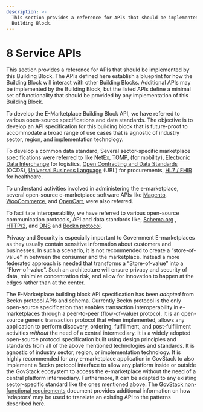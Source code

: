 ```yaml
---
description: >-
  This section provides a reference for APIs that should be implemented by this
  Building Block.
---
```


# 8 Service APIs

This section provides a reference for APIs that should be implemented by this Building Block. The APIs defined here establish a blueprint for how the Building Block will interact with other Building Blocks. Additional APIs may be implemented by the Building Block, but the listed APIs define a minimal set of functionality that should be provided by any implementation of this Building Block.&#x20;

To develop the E-Marketplace Building Block API, we have referred to various open-source specifications and data standards. The objective is to develop an API specification for this building block that is future-proof to accommodate a broad range of use cases that is agnostic of industry sector, region, and implementation technology.&#x20;

To develop a common data standard, Several sector-specific marketplace specifications were referred to like [NetEx](https://www.transmodel-cen.eu/netex-standard/), [TOMP](https://github.com/TOMP-WG/TOMP-API), (for mobility), [Electronic Data Interchange](https://www.edibasics.com/what-is-edi/) for logistics, [Open Contracting and Data Standards](https://www.open-contracting.org/data-standard/) (OCDS), [Universal Business Language](http://docs.oasis-open.org/ubl/UBL-2.1.html) (UBL) for procurements, [HL7 / FHIR ](https://www.hl7.org/implement/standards/index.cfm?ref=nav)for healthcare. &#x20;

To understand activities involved in administering the e-marketplace, several open-source e-marketplace software APIs like [Magento](https://business.adobe.com/products/magento/magento-commerce.html), [WooCommerce](https://woocommerce.com/), and [OpenCart](https://www.opencart.com/), were also referred.

To facilitate interoperability, we have referred to various open-source communication protocols, API and data standards like, [Schema.org](http://schema.org/) , [HTTP/2](https://datatracker.ietf.org/doc/html/rfc9113), and [DNS](https://datatracker.ietf.org/doc/html/rfc1035) and [Beckn protocol](https://becknprotocol.io/).&#x20;

Privacy and Security is especially important to Government E-marketplaces as they usually contain sensitive information about customers and businesses. In such a scenario, it is not recommended to create a “store-of-value” in between the consumer and the marketplace. Instead a more federated approach is needed that transforms a “Store-of-value” into a “Flow-of-value”. Such an architecture will ensure privacy and security of data, minimize concentration risk, and allow for innovation to happen at the edges rather than at the center.&#x20;

The E-Marketplace building block API specification has been _adapted_ from Beckn protocol APIs and schema. Currently Beckn protocol is the only open-source specification that enables transaction interoperability in e-marketplaces through a peer-to-peer (flow-of-value) protocol. It is an open-source generic transaction protocol that when implemented, allows any application to perform discovery, ordering, fulfillment, and post-fulfillment activities _without_ the need of a central intermediary. It is a widely adopted open-source protocol specification built using design principles and standards from all of the above mentioned technologies and standards. It is agnostic of industry sector, region, or implementation technology. It is highly recommended for any e-marketplace application in GovStack to also implement a Beckn protocol interface to allow any platform inside or outside the GovStack ecosystem to access the e-marketplace without the need of a central platform intermediary. Furthermore, It can be adapted to any existing sector-specific standard like the ones mentioned above. The [GovStack non-functional requirements](https://govstack.gitbook.io/specification/architecture-and-nonfunctional-requirements/6-onboarding) document provides additional information on how 'adaptors' may be used to translate an existing API to the patterns described here.